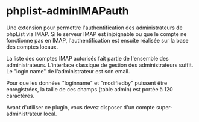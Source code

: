 # phplist-adminIMAPauth

Une extension pour permettre l'authentification des administrateurs de phpList via IMAP.
Si le serveur IMAP est injoignable ou que le compte ne fonctionne pas en IMAP, l'authentification est ensuite réalisée sur la base des comptes locaux.

La liste des comptes IMAP autorisés fait partie de l'ensemble des administrateurs.
L'interface classique de gestion des administrateurs suffit.
Le "login name" de l'administrateur est son email.

Pour que les données "loginname" et "modifiedby" puissent être enregistrées, la taille de ces champs (table admin) est portée à 120 caractères.

Avant d'utiliser ce plugin, vous devez disposer d'un compte super-administrateur local.
